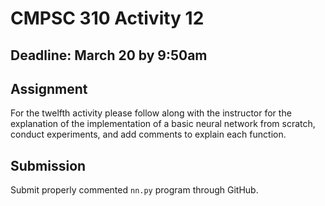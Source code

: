 # CMPSC 310 Activity 12

## Deadline: March 20 by 9:50am

## Assignment

 For the twelfth activity please follow along with the instructor for the explanation of the implementation of a basic neural network from scratch, conduct experiments, and add comments to explain each function.
 
## Submission

Submit properly commented `nn.py` program through GitHub.